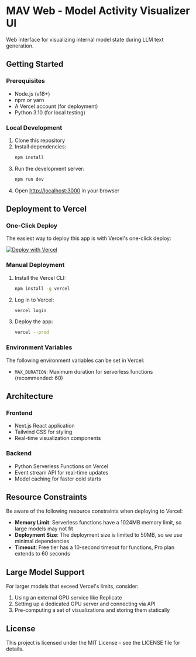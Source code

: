 # MAV Web - Model Activity Visualizer UI

Web interface for visualizing internal model state during LLM text generation.

## Getting Started

### Prerequisites

- Node.js (v18+)
- npm or yarn
- A Vercel account (for deployment)
- Python 3.10 (for local testing)

### Local Development

1. Clone this repository
2. Install dependencies:
   ```bash
   npm install
   ```
3. Run the development server:
   ```bash
   npm run dev
   ```
4. Open [http://localhost:3000](http://localhost:3000) in your browser

## Deployment to Vercel

### One-Click Deploy

The easiest way to deploy this app is with Vercel's one-click deploy:

[![Deploy with Vercel](https://vercel.com/button)](https://vercel.com/new/clone?repository-url=https://github.com/yourusername/mav-web)

### Manual Deployment

1. Install the Vercel CLI:
   ```bash
   npm install -g vercel
   ```

2. Log in to Vercel:
   ```bash
   vercel login
   ```

3. Deploy the app:
   ```bash
   vercel --prod
   ```

### Environment Variables

The following environment variables can be set in Vercel:

- `MAX_DURATION`: Maximum duration for serverless functions (recommended: 60)

## Architecture

### Frontend

- Next.js React application
- Tailwind CSS for styling
- Real-time visualization components

### Backend

- Python Serverless Functions on Vercel
- Event stream API for real-time updates
- Model caching for faster cold starts

## Resource Constraints

Be aware of the following resource constraints when deploying to Vercel:

- **Memory Limit**: Serverless functions have a 1024MB memory limit, so large models may not fit
- **Deployment Size**: The deployment size is limited to 50MB, so we use minimal dependencies
- **Timeout**: Free tier has a 10-second timeout for functions, Pro plan extends to 60 seconds

## Large Model Support

For larger models that exceed Vercel's limits, consider:

1. Using an external GPU service like Replicate
2. Setting up a dedicated GPU server and connecting via API
3. Pre-computing a set of visualizations and storing them statically

## License

This project is licensed under the MIT License - see the LICENSE file for details.
